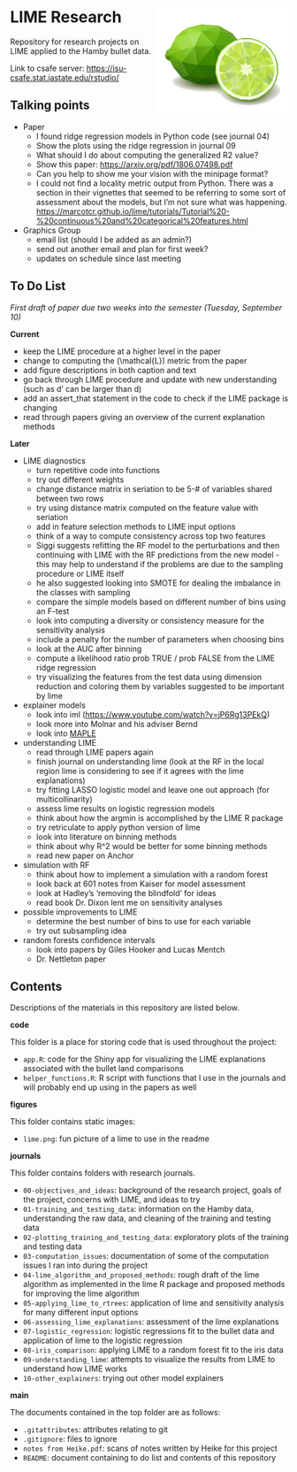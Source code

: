 
# LIME Research <img align="right" height="200" src="./figures/lime.png">

Repository for research projects on LIME applied to the Hamby bullet
data.

Link to csafe server: <https://isu-csafe.stat.iastate.edu/rstudio/>

## Talking points

  - Paper
      - I found ridge regression models in Python code (see journal 04)
      - Show the plots using the ridge regression in journal 09
      - What should I do about computing the generalized R2 value?
      - Show this paper: <https://arxiv.org/pdf/1806.07498.pdf>
      - Can you help to show me your vision with the minipage format?
      - I could not find a locality metric output from Python. There was
        a section in their vignettes that seemed to be referring to some
        sort of assessment about the models, but I’m not sure what was
        happening.
        <https://marcotcr.github.io/lime/tutorials/Tutorial%20-%20continuous%20and%20categorical%20features.html>
  - Graphics Group
      - email list (should I be added as an admin?)
      - send out another email and plan for first week?
      - updates on schedule since last meeting

## To Do List

*First draft of paper due two weeks into the semester (Tuesday,
September 10)*

**Current**

  - keep the LIME procedure at a higher level in the paper
  - change to computing the \(\mathcal{L}\) metric from the paper
  - add figure descriptions in both caption and text
  - go back through LIME procedure and update with new understanding
    (such as d’ can be larger than d)
  - add an assert\_that statement in the code to check if the LIME
    package is changing
  - read through papers giving an overview of the current explanation
    methods

**Later**

  - LIME diagnostics
      - turn repetitive code into functions
      - try out different weights
      - change distance matrix in seriation to be 5-\# of variables
        shared between two rows
      - try using distance matrix computed on the feature value with
        seriation
      - add in feature selection methods to LIME input options
      - think of a way to compute consistency across top two features
      - Siggi suggests refitting the RF model to the perturbations and
        then continuing with LIME with the RF predictions from the new
        model - this may help to understand if the problems are due to
        the sampling procedure or LIME itself
      - he also suggested looking into SMOTE for dealing the imbalance
        in the classes with sampling
      - compare the simple models based on different number of bins
        using an F-test
      - look into computing a diversity or consistency measure for the
        sensitivity analysis
      - include a penalty for the number of parameters when choosing
        bins
      - look at the AUC after binning
      - compute a likelihood ratio prob TRUE / prob FALSE from the LIME
        ridge regression
      - try visualizing the features from the test data using dimension
        reduction and coloring them by variables suggested to be
        important by lime
  - explainer models
      - look into iml (<https://www.youtube.com/watch?v=jP6Rg13PEkQ>)
      - look more into Molnar and his adviser Bernd
      - look into
        [MAPLE](https://blog.ml.cmu.edu/2019/07/13/towards-interpretable-tree-ensembles/)
  - understanding LIME
      - read through LIME papers again
      - finish journal on understanding lime (look at the RF in the
        local region lime is considering to see if it agrees with the
        lime explanations)
      - try fitting LASSO logistic model and leave one out approach (for
        multicollinarity)
      - assess lime results on logistic regression models
      - think about how the argmin is accomplished by the LIME R package
      - try retriculate to apply python version of lime
      - look into literature on binning methods
      - think about why R^2 would be better for some binning methods
      - read new paper on Anchor
  - simulation with RF
      - think about how to implement a simulation with a random forest
      - look back at 601 notes from Kaiser for model assessment
      - look at Hadley’s ‘removing the blindfold’ for ideas
      - read book Dr. Dixon lent me on sensitivity analyses
  - possible improvements to LIME
      - determine the best number of bins to use for each variable
      - try out subsampling idea
  - random forests confidence intervals
      - look into papers by Giles Hooker and Lucas Mentch
      - Dr. Nettleton paper

## Contents

Descriptions of the materials in this repository are listed below.

**code**

This folder is a place for storing code that is used throughout the
project:

  - `app.R`: code for the Shiny app for visualizing the LIME
    explanations associated with the bullet land comparisons
  - `helper_functions.R`: R script with functions that I use in the
    journals and will probably end up using in the papers as well

**figures**

This folder contains static images:

  - `lime.png`: fun picture of a lime to use in the readme

**journals**

This folder contains folders with research journals.

  - `00-objectives_and_ideas`: background of the research project, goals
    of the project, concerns with LIME, and ideas to try
  - `01-training_and_testing_data`: information on the Hamby data,
    understanding the raw data, and cleaning of the training and testing
    data
  - `02-plotting_training_and_testing_data`: exploratory plots of the
    training and testing data
  - `03-computation_issues`: documentation of some of the computation
    issues I ran into during the project
  - `04-lime_algorithm_and_proposed_methods`: rough draft of the lime
    algorithm as implemented in the lime R package and proposed methods
    for improving the lime algorithm
  - `05-applying_lime_to_rtrees`: application of lime and sensitivity
    analysis for many different input options
  - `06-assessing_lime_explanations`: assessment of the lime
    explanations
  - `07-logistic_regression`: logistic regressions fit to the bullet
    data and application of lime to the logistic regression
  - `08-iris_comparison`: applying LIME to a random forest fit to the
    iris data
  - `09-understanding_lime`: attempts to visualize the results from LIME
    to understand how LIME works
  - `10-other_explainers`: trying out other model explainers

**main**

The documents contained in the top folder are as follows:

  - `.gitattributes`: attributes relating to git
  - `.gitignore`: files to ignore
  - `notes from Heike.pdf`: scans of notes written by Heike for this
    project
  - `README`: document containing to do list and contents of this
    repository
